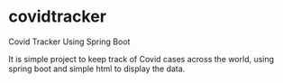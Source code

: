 # covidtracker
Covid Tracker Using Spring Boot

It is simple project to keep track of Covid cases across the world, using spring boot and simple html to display the data.
